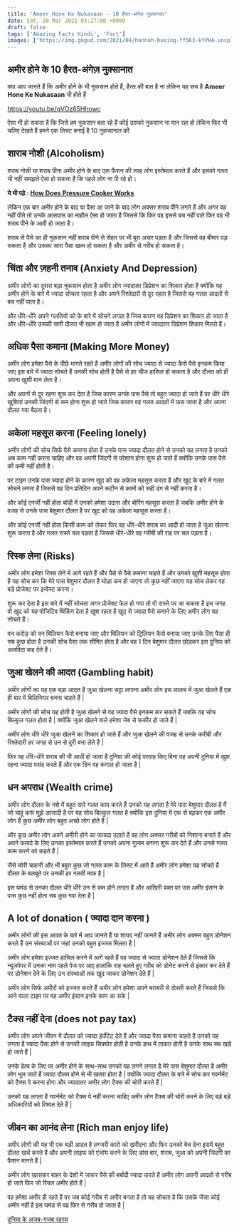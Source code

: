 ```yaml
---
title: 'Ameer Hone Ke Nukasaan - 10 हैरत-अंगेज़ नुक़्सानात'
date: Sat, 20 Mar 2021 03:27:00 +0000
draft: false
tags: ['Amazing Facts Hindi', 'Fact']
images: ["https://img.gkgud.com/2021/04/hannah-busing-ff5K3-kYPHA-unsplash-1024x1024.jpg"]
---
```


अमीर होने के 10 हैरत-अंगेज़ नुक़्सानात
-------------------------------------

क्या आप जानते हैं कि अमीर होने के भी नुकसान होते हैं, हैरत की बात है ना लेकिन यह सच है **Ameer Hone Ke Nukasaan** भी होते हैं

https://youtu.be/qVOz65Hhowc

ऐसा भी हो सकता है कि जिसे हम नुकसान बता रहे हैं कोई उसको नुकसान ना मान रहा हो लेकिन फिर भी चलिए देखते हैं हमने एक लिस्ट बनाई है 10 नुकसानात की

शाराब नोशी (Alcoholism)
-----------------------

शराब नोसी या शराब पीना अमीर होने के बाद एक फैशन की तरह लोग इस्तेमाल करते हैं और इसको गलत भी नहीं समझते ऐसा हो सकता है कि पहले लोग ना पी रहे हो।

**ये भी पढ़े : [](https://gkgud.com/how-does-pressure-cooker-works/)[How Does Pressure Cooker Works](https://gkgud.com/how-does-pressure-cooker-works/)**

लेकिन एक बार अमीर होने के बाद या पैसा आ जाने के बाद लोग अक्सर शराब पीने लगते हैं और अगर वह नहीं पीते तो उनके आसपास का माहौल ऐसा हो जाता है जिससे कि फिर वह इससे बच नहीं पाते फिर वह भी शराब पीने के आदी हो जाता है।

शराब से पैसे का ही नुकसान नहीं शराब पीने से सेहत पर भी बुरा असर पड़ता है और जिससे वह बीमार पड़ सकता है और उसका सारा पैसा खत्म हो सकता है और अमीर से गरीब हो सकता है।

**चिंता और ज़हनी तनाव** (Anxiety And Depression)
------------------------------------------------

  
अमीर लोगों का दूसरा बड़ा नुकसान होता है अमीर लोग ज्यादातर डिप्रेशन का शिकार होता है क्योंकि वह अमीर होने के बारे में ज्यादा सोचता रहता है और अपने रिश्तेदारों से दूर रहता है जिससे वह गलत आदतों से बच नहीं पाता है।

और धीरे-धीरे अपने गलतियों को के बारे में सोचने लगता है जिस कारण वह डिप्रेशन का शिकार हो जाता है और धीरे-धीरे उसकी सारी दौलत भी खत्म हो जाता है अमीर लोगों में ज्यादातर डिप्रेशन शिकार मिलते हैं।

अधिक पैसा कमाना (Making More Money)
-----------------------------------

अमीर लोग हमेशा पैसे के पीछे भागते रहते हैं अमीर लोगों की सोच ज्यादा से ज्यादा कैसे पैसे इनकम किया जाए इस बारे में ज्यादा सोचते हैं उनकी सोच होती है पैसे से हर चीज हासिल हो सकता है और दौलत को ही अपना खुशी मान लेता है।

और अपनों से दूर रहना शुरू कर देता है जिस कारण उनके पास पैसे तो बहुत ज्यादा हो जाते हैं पर धीरे धीरे खुशियां उनकी जिंदगी से कम होना शुरू हो जाते जिस कारण वह गलत आदतों में फस जाता है और अपना दौलत गवा बैठता है।

**अकेला महसूस करना** (Feeling lonely)
-------------------------------------

अमीर लोगों की सोच सिर्फ पैसे कमाना होता है उनके पास ज्यादा दौलत होने से उनको यह लगता है उनको अब काम नहीं करना चाहिए और वह अपनी जिंदगी से परेशान होना शुरू हो जाते हैं क्योंकि उनके पास पैसे की कमी नहीं होती है।

पर टाइम उनके पास ज्यादा होने के कारण खुद को वह अकेला महसूस करता है और खुद के बारे में गलत सोचने लगता है जिससे वह दिन प्रतिदिन अपने रूटीन से कामों को सही ढंग से नहीं करता है।

और कोई एनर्जी नहीं होता बॉडी में उनको हमेशा उदास और बोरिंग महसूस करता है जबकि अमीर होने के वजह से उनके पास बेशुमार दौलत है पर खुद को वह अकेला महसूस करता है।

और कोई एनर्जी नहीं होता किसी काम को लेकर फिर वह धीरे-धीरे शराब का आदी हो जाता है जुआ खेलना शुरू करता है और गलत रास्ते चल पड़ता है जिससे धीरे-धीरे वह गरीबी की राह पर चल पड़ता है।

रिस्क लेना (**Risks**)
----------------------

  
अमीर लोग हमेशा रिक्स लेने में आगे रहते हैं और पैसे से पैसे कमाना चाहते हैं और उनको खुशी महसूस होता है यह सोच कर कि मेरे पास बेशुमार दौलत है थोड़ा कम हो जाएगा तो कुछ नहीं जाएगा यह सोच लेकर वह बड़े प्रोजेक्ट पर इन्वेस्ट करना।

शुरू कर देता है इस बारे में नहीं सोचता अगर प्रोजेक्ट फेल हो गया तो वो रास्ते पर आ सकता है इस जगह वो खुद को यह पोजिटिव थिंकिंग देता है खुश रहता है खुद से ज्यादा पैसे कमाने के लिए अमीर लोग यह सोचते हैं।

वन करोड़ को वन बिलियन कैसे बनाया जाए और बिलियन को ट्रिलियन कैसे बनाया जाए उनके लिए पैसा ही सब कुछ होता है उनकी सोच पैसा तक सीमित होता है और वह 1 दिन बेशुमार दौलत छोड़कर इस दुनिया को अलविदा कह देते हैं।

**जुआ खेलने की आदत** (**Gambling habit**)
-----------------------------------------

  
अमीर लोगों का यह एक बड़ा आदत है जुआ खेलना सट्टा लगाना अमीर लोग इस लालच में जुआ खेलते हैं एक ही बार में बिलिनियर बनना चाहते हैं |

अमीर लोगों की सोच यह होती है जुआ खेलने से वह ज्यादा पैसे इनकम कर सकते हैं जबकि यह सोच बिल्कुल गलत होता है | क्योंकि जुआ खेलने वाले हमेशा जेब से फकीर हो जाते हैं |

अमीर लोग धीरे धीरे जुआ खेलने का शिकार हो जाते हैं और जुआ खेलने की वजह से उनके करीबी और रिश्तेदारी हर जगह से उन से दुरी बना लेते है |

फिर वह धीरे-धीरे शराब की भी आधी हो जाता है दुनिया की कोई परवाह किए बिना वह अपनी दुनिया में खुश रहना ज्यादा पसंद करते हैं और एक दिन वह कंगाल हो जाता है |

धन अपराध (**Wealth crime**)
---------------------------

अमीर लोग दौलत के नशे में बहुत सारे गलत काम करते हैं उनको यह लगता है मेरे पास बेशुमार दौलत है मैं जो चाहूं करूं मुझे आजादी है पर यह सोच बिल्कुल गलत है क्योंकि इस दुनिया में एक से बढ़कर एक अमीर लोग हैं कुछ अमीर लोग बहुत अच्छे लोग होते हैं |

और कुछ अमीर लोग अपने अमीरी होने का फायदा उठाते हैं वह लोग अक्सर गरीबों को निशाना बनाते हैं और अपने फायदे के लिए उनका इस्तेमाल करते हैं उनको अपना गुलाम बनाना शुरू कर देते हैं और उनसे गलत काम करने को कहते हैं |

जैसे चोरी चकारी और भी बहुत कुछ जो गलत काम के लिस्ट में आते हैं अमीर लोग हमेशा यह सोचते हैं दौलत के बलबूते पर उनकी हर गलती माफ है |

इस घमंड से उनका दौलत धीरे धीरे उन से कम होने लगता है और आखिरी वक्त पर उस अमीर इंसान के पास कुछ नहीं होता सब कुछ गवा देता है |

**A lot of donation** ( ज्यादा दान करना )
-----------------------------------------

अमीर लोगों की इस आदत के बारे में आप जानते हैं या शायद नहीं जानते हैं अमीर लोग अक्सर बहुत डोनेशन करते हैं उन संस्थाओं पर जहां उनको बहुत इज्जत मिलता है |

अमीर लोग हमेशा इज्जत हासिल करने में आगे रहते हैं वह ज्यादा से ज्यादा डोनेशन देते हैं जिससे कि न्यूज़पेपर में उनका नाम पहले पेज पर आए हालांकि राह चलते हुए गरीब को डोनेट करने से इंकार कर देते हैं पर डोनेशन देने के लिए उन संस्थाओं तक खुद जाकर डोनेशन देते हैं |

अमीर लोग सिर्फ अमीरों को इज्जत करते हैं अमीर लोग हमेशा अपने बराबरी से दोस्ती करते हैं जिससे कि आने वाला टाइम पर वह अमीर इंसान इनके काम आ सके |

**टैक्स नहीं दे**ना (does not pay tax)
--------------------------------------

अमीर लोग अपने जीवन में दौलत को ज्यादा इंर्पोटेंट देते हैं और ज्यादा पैसा कमाना चाहते हैं उनको यह लगता है ज्यादा पैसा होने से उनकी लाइफ सिक्योर होती है उनके हाथ में ताकत होती है उनके साथ सब खड़े हो जाते हैं |

उनके हेल्प के लिए पर अमीर होने के साथ-साथ उनको यह लगने लगता है मेरे पास बेशुमार दौलत है अमीर लोग भूल जाते हैं ज्यादा दौलत होने से भी खतरा होता है | क्योंकि ज्यादा दौलत के बारे में सोच कर गवर्नमेंट को टैक्स पे करना होगा और ज्यादातर अमीर लोग टैक्स की चोरी करते हैं |

उनको यह लगता है गवर्नमेंट को टैक्स पे नहीं करना चाहिए अमीर लोग टैक्स की चोरी करने के लिए बड़े बड़े अधिकारियों को रिश्वत देते हैं |

**जीवन का आनंद ले**ना (Rich man enjoy life)
-------------------------------------------

अमीर लोगों की यह भी एक बड़ी आदत है लग्जरी कारो को खरीदना और फिर उनको बेच देना इसमें बहुत दौलत खर्च करते हैं और अपनी लाइफ को एंजॉय करने के लिए डांस बार, शराब, जुआ को अपनी जिंदगी का फैशन मानते हैं |

अमीर लोग खासकर बाहर के देशों में जाकर पैसे की बर्बादी ज्यादा करते हैं अमीर लोग अपनी आदतों से गरीब हो जाते फिर जो रियल अमीर होते हैं |

वह हमेशा अमीर ही रहते हैं पर जब कोई गरीब से अमीर बनता है तो यह सोचता है कि उसके जैसा कोई अमीर नहीं है इस घमंड से वह फिर से गरीब हो जाता है |

[दुनिया के अजब-गजब रहस्य](https://hindi.oneindia.com/news/bizarre/most-heartbreaking-amazing-facts-about-world-348051.html)